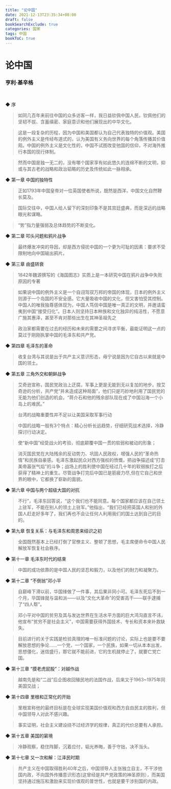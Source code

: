 ```yaml
---
title: "论中国"
date: 2021-12-13T23:35:34+08:00
draft: false
bookSearchExclude: true
categories: 国家
tags: 中国
bookToC: true
---
```


# 论中国
### 亨利·基辛格

<br/>

◆ 序

> 如同几百年来前往中国的众多访客一样，我日益钦佩中国人民，钦佩他们的坚韧不拔、含蓄缜密、家庭意识和他们展现出的中华文化。

> 这是一段复杂的历程，因为中国和美国都认为自己代表独特的价值观。美国的例外主义是传经布道式的，认为美国有义务向世界的每个角落传播其价值观。中国的例外主义是文化性的，中国不试图改变他国的信仰，不对海外推行本国的现行体制。

> 然而中国是独一无二的，没有哪个国家享有如此悠久的连绵不断的文明，抑或与其古老的战略和政治韬略的历史及传统如此一脉相承。


◆ 第一章 中国的独特性

> 正如1793年中国皇帝对一位英国使者所说，既然是西洋，中国文化自然鞭长莫及。

> 国际交往中，中国人给人留下的深刻印象不是其宫廷盛典，而是深远的战略眼光和谋略。

> “势”指力量强弱及总体趋势的不断变化。


◆ 第二章 叩头问题和鸦片战争

> 最终爆发冲突的导因，却是西方侵扰中国的一个更为可耻的因素：要求不受限制地向中国输出鸦片。


◆ 第三章 由盛转衰

> 1842年魏源撰写的《海国图志》实质上是一本研究中国在鸦片战争中失败原因的专著

> 如果说中国的例外主义是一个自诩驾驭万邦的帝国的体现，日本的例外主义则源于一个岛国的不安全感。它大量吸收中国的文化，但又害怕受其控制。中国人的唯我独尊感体现为，中国人笃信中国是唯一真正的文明，并邀请蛮夷到中国“接受归化”。日本人则坚持日本种族和文化独异的纯洁性，不愿意广施其惠泽，甚至不肯对那些出生在其神圣祖先之

> 政治家都需要在过去的经历和未来的需要之间寻求平衡，最能证明这一点的莫过于刚刚执掌中国的毛泽东和共产党。


◆ 第四章 毛泽东的革命

> 收复台湾与其说是出于共产主义意识形态，毋宁说是因为它自古以来就是中国的领土。


◆ 第五章 三角外交和朝鲜战争

> 艾奇逊宣称，国民党政治上迂腐，军事上更是无能到无以复加的地步。按艾奇逊的分析，共产党“并未造成这种局面”，他们只是巧妙地利用了国民党的无能为他们创造的机会。“蒋介石和他的残余部队现在成了中国沿海一个小岛上的难民。”

> 台湾的战略重要性并不足以让美国采取军事行动

> 中国的战略一般有3个特点：精心分析长远趋势，仔细研究战术选择，冷静探讨行动决定。

> 使“新中国”经受战火的考验，彻底颠覆中国一贯的软弱和被动的形象；

> 消灭国民党在大陆残余的反动势力、巩固人民政权，增强人民的“革命热情”和民族自豪感。毛泽东激起民众对西方强权的愤慨，把战争描述成“打击美帝嚣张气焰”的斗争；战场上的胜利使中国在经过几十年的软弱挨打之后获得了精神上的重生。尽管战争打完后中国已是筋疲力尽,但在它自己和世界的眼中，它都换了崭新的面貌。


◆ 第六章 中国与两个超级大国的对抗

> 不行”，毛泽东回答说，“这个我们也不能同意。每个国家都应该在自己领土上驻军，不能在别人的领土上驻军。”他指出，“我们已经把英国人和别的外国人赶走好多年了，我们再也不会让任何人利用我们的国土达到自己的目的。


◆ 第九章 恢复关系：与毛泽东和周恩来结识之初

> 全国既然基本上已经打倒了官僚主义、整顿了思想，毛主席便命令中国人民解放军恢复社会秩序。


◆ 第十一章 毛泽东时代的结束

> 中国的成功依靠的是中国人民的坚忍和毅力，以及他们的耐力和凝聚力。


◆ 第十二章 “不倒翁”邓小平

> 自巅峰下滑以前，华国锋做了一件事，其后果非同小可。毛泽东死后不到一个月，华国锋就与温和派——以及“文化大革命”的受害高干——联手逮捕了“四人帮”。
 

> 邓小平对中国的贫穷及其与发达世界在生活水平方面的巨大鸿沟直言不讳，他宣布“贫穷不是社会主义”，中国需要获得外国技术、专长和资本来补救缺失。

> 目前进行的关于实践是检验真理的唯一标准问题的讨论，实际上也是要不要解放思想的争论……一个党，一个国家，一个民族，如果一切从本本出发，思想僵化，迷信盛行，那它就不能前进，它的生机就停止了，就要亡党亡国。


◆ 第十三章 “摸老虎屁股”：对越作战

> 越南先是和“二战”后企图收回殖民地的法国作战，后来又于1963~1975年同美国交战；


◆ 第十四章 里根和正常化的开始

> 里根宣称他的最终目标是在全球实现美国价值观和西方自由民主的胜利，但中国领导人对此不感兴趣。

> 事实证明，社会主义建设绕不过经济学的规律，真正的代价总要有人承担。


◆ 第十五章 美国的窘境

> 冷静观察，稳住阵脚，沉着应付，韬光养晦，善于守拙，决不当头。


◆ 第十七章 又一次和解：江泽民时期

> 共产主义在中国取得胜利40年之后，中国领导人主张独立自主，不干涉他国内政，不向国外传播意识形态(这曾经是共产党政策的神圣原则），而美国坚持通过施压和激励来实现价值观的普世性，也就是要干涉别国的内政。